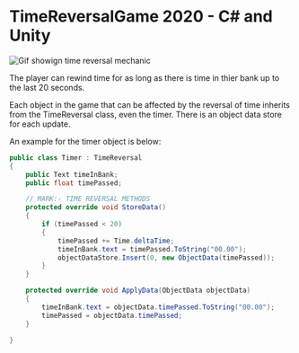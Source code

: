 # TimeReversalGame 2020 - C# and Unity
![Gif showign time reversal mechanic](https://media.giphy.com/media/hMsT8dS2Bk0pPAgLEj/giphy.gif)

The player can rewind time for as long as there is time in thier bank up to the last 20 seconds.


Each object in the game that can be affected by the reversal of time inherits from the TimeReversal class, even the timer.
There is an object data store for each update.

An example for the timer object is below:
```c#
public class Timer : TimeReversal
{ 
    public Text timeInBank;
    public float timePassed;

    // MARK:- TIME REVERSAL METHODS
    protected override void StoreData()
    {
        if (timePassed < 20)
        {
            timePassed += Time.deltaTime;
            timeInBank.text = timePassed.ToString("00.00");
            objectDataStore.Insert(0, new ObjectData(timePassed));
        }
    }

    protected override void ApplyData(ObjectData objectData)
    {
        timeInBank.text = objectData.timePassed.ToString("00.00");
        timePassed = objectData.timePassed;
    }

}
```
